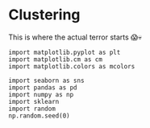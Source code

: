 # Clustering

This is where the actual terror starts 😱💀

```
import matplotlib.pyplot as plt
import matplotlib.cm as cm
import matplotlib.colors as mcolors
    
import seaborn as sns
import pandas as pd
import numpy as np
import sklearn
import random
np.random.seed(0)
```















































































































































